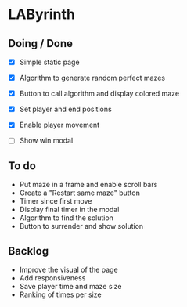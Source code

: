 

# LAByrinth

## Doing / Done
- [x] Simple static page
- [x] Algorithm to generate random perfect mazes
- [x] Button to call algorithm and display colored maze
- [x] Set player and end positions
- [x] Enable player movement
- [ ] Show win modal


## To do
- Put maze in a frame and enable scroll bars
- Create a "Restart same maze" button
- Timer since first move
- Display final timer in the modal
- Algorithm to find the solution
- Button to surrender and show solution


## Backlog
- Improve the visual of the page
- Add responsiveness
- Save player time and maze size
- Ranking of times per size